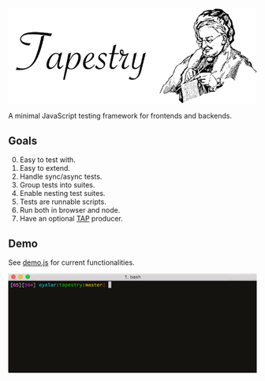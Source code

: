 ![Tapestry](assets/banner.png)

A minimal JavaScript testing framework for frontends and backends.

## Goals

0. Easy to test with.
0. Easy to extend.
0. Handle sync/async tests.
0. Group tests into suites.
0. Enable nesting test suites.
0. Tests are runnable scripts.
0. Run both in browser and node.
0. Have an optional [TAP](http://testanything.org/) producer.

## Demo

See [demo.js](demo.js) for current functionalities.

![Demo](assets/demo.gif)

